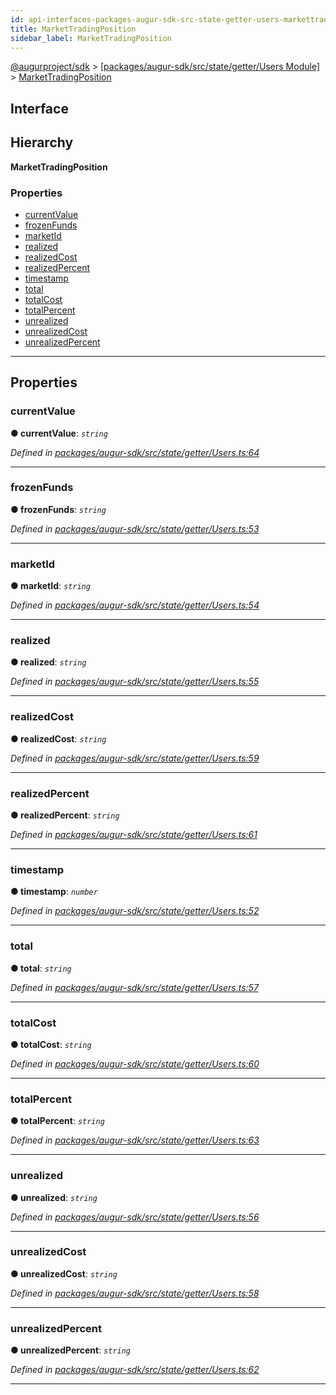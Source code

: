 ```yaml
---
id: api-interfaces-packages-augur-sdk-src-state-getter-users-markettradingposition
title: MarketTradingPosition
sidebar_label: MarketTradingPosition
---
```


[@augurproject/sdk](api-readme.md) > [[packages/augur-sdk/src/state/getter/Users Module]](api-modules-packages-augur-sdk-src-state-getter-users-module.md) > [MarketTradingPosition](api-interfaces-packages-augur-sdk-src-state-getter-users-markettradingposition.md)

## Interface

## Hierarchy

**MarketTradingPosition**

### Properties

* [currentValue](api-interfaces-packages-augur-sdk-src-state-getter-users-markettradingposition.md#currentvalue)
* [frozenFunds](api-interfaces-packages-augur-sdk-src-state-getter-users-markettradingposition.md#frozenfunds)
* [marketId](api-interfaces-packages-augur-sdk-src-state-getter-users-markettradingposition.md#marketid)
* [realized](api-interfaces-packages-augur-sdk-src-state-getter-users-markettradingposition.md#realized)
* [realizedCost](api-interfaces-packages-augur-sdk-src-state-getter-users-markettradingposition.md#realizedcost)
* [realizedPercent](api-interfaces-packages-augur-sdk-src-state-getter-users-markettradingposition.md#realizedpercent)
* [timestamp](api-interfaces-packages-augur-sdk-src-state-getter-users-markettradingposition.md#timestamp)
* [total](api-interfaces-packages-augur-sdk-src-state-getter-users-markettradingposition.md#total)
* [totalCost](api-interfaces-packages-augur-sdk-src-state-getter-users-markettradingposition.md#totalcost)
* [totalPercent](api-interfaces-packages-augur-sdk-src-state-getter-users-markettradingposition.md#totalpercent)
* [unrealized](api-interfaces-packages-augur-sdk-src-state-getter-users-markettradingposition.md#unrealized)
* [unrealizedCost](api-interfaces-packages-augur-sdk-src-state-getter-users-markettradingposition.md#unrealizedcost)
* [unrealizedPercent](api-interfaces-packages-augur-sdk-src-state-getter-users-markettradingposition.md#unrealizedpercent)

---

## Properties

<a id="currentvalue"></a>

###  currentValue

**● currentValue**: *`string`*

*Defined in [packages/augur-sdk/src/state/getter/Users.ts:64](https://github.com/AugurProject/augur/blob/27cf7214d2/packages/augur-sdk/src/state/getter/Users.ts#L64)*

___
<a id="frozenfunds"></a>

###  frozenFunds

**● frozenFunds**: *`string`*

*Defined in [packages/augur-sdk/src/state/getter/Users.ts:53](https://github.com/AugurProject/augur/blob/27cf7214d2/packages/augur-sdk/src/state/getter/Users.ts#L53)*

___
<a id="marketid"></a>

###  marketId

**● marketId**: *`string`*

*Defined in [packages/augur-sdk/src/state/getter/Users.ts:54](https://github.com/AugurProject/augur/blob/27cf7214d2/packages/augur-sdk/src/state/getter/Users.ts#L54)*

___
<a id="realized"></a>

###  realized

**● realized**: *`string`*

*Defined in [packages/augur-sdk/src/state/getter/Users.ts:55](https://github.com/AugurProject/augur/blob/27cf7214d2/packages/augur-sdk/src/state/getter/Users.ts#L55)*

___
<a id="realizedcost"></a>

###  realizedCost

**● realizedCost**: *`string`*

*Defined in [packages/augur-sdk/src/state/getter/Users.ts:59](https://github.com/AugurProject/augur/blob/27cf7214d2/packages/augur-sdk/src/state/getter/Users.ts#L59)*

___
<a id="realizedpercent"></a>

###  realizedPercent

**● realizedPercent**: *`string`*

*Defined in [packages/augur-sdk/src/state/getter/Users.ts:61](https://github.com/AugurProject/augur/blob/27cf7214d2/packages/augur-sdk/src/state/getter/Users.ts#L61)*

___
<a id="timestamp"></a>

###  timestamp

**● timestamp**: *`number`*

*Defined in [packages/augur-sdk/src/state/getter/Users.ts:52](https://github.com/AugurProject/augur/blob/27cf7214d2/packages/augur-sdk/src/state/getter/Users.ts#L52)*

___
<a id="total"></a>

###  total

**● total**: *`string`*

*Defined in [packages/augur-sdk/src/state/getter/Users.ts:57](https://github.com/AugurProject/augur/blob/27cf7214d2/packages/augur-sdk/src/state/getter/Users.ts#L57)*

___
<a id="totalcost"></a>

###  totalCost

**● totalCost**: *`string`*

*Defined in [packages/augur-sdk/src/state/getter/Users.ts:60](https://github.com/AugurProject/augur/blob/27cf7214d2/packages/augur-sdk/src/state/getter/Users.ts#L60)*

___
<a id="totalpercent"></a>

###  totalPercent

**● totalPercent**: *`string`*

*Defined in [packages/augur-sdk/src/state/getter/Users.ts:63](https://github.com/AugurProject/augur/blob/27cf7214d2/packages/augur-sdk/src/state/getter/Users.ts#L63)*

___
<a id="unrealized"></a>

###  unrealized

**● unrealized**: *`string`*

*Defined in [packages/augur-sdk/src/state/getter/Users.ts:56](https://github.com/AugurProject/augur/blob/27cf7214d2/packages/augur-sdk/src/state/getter/Users.ts#L56)*

___
<a id="unrealizedcost"></a>

###  unrealizedCost

**● unrealizedCost**: *`string`*

*Defined in [packages/augur-sdk/src/state/getter/Users.ts:58](https://github.com/AugurProject/augur/blob/27cf7214d2/packages/augur-sdk/src/state/getter/Users.ts#L58)*

___
<a id="unrealizedpercent"></a>

###  unrealizedPercent

**● unrealizedPercent**: *`string`*

*Defined in [packages/augur-sdk/src/state/getter/Users.ts:62](https://github.com/AugurProject/augur/blob/27cf7214d2/packages/augur-sdk/src/state/getter/Users.ts#L62)*

___

